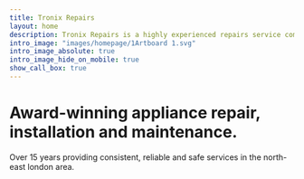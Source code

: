 ```yaml
---
title: Tronix Repairs
layout: home
description: Tronix Repairs is a highly experienced repairs service company specialising in domestic appliances, refrigeration systems and central heating.  
intro_image: "images/homepage/1Artboard 1.svg"
intro_image_absolute: true
intro_image_hide_on_mobile: true
show_call_box: true
---
```


# Award-winning appliance repair, installation and maintenance.

Over 15 years providing consistent, reliable and safe services in the north-east london area. 
